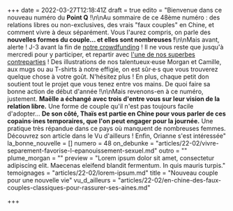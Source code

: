 +++
date = 2022-03-27T12:18:41Z
draft = true
edito = "Bienvenue dans ce nouveau numéro du **Point Q** !\n\nAu sommaire de ce 48ème numéro : des relations libres ou non-exclusives, des vrais \"faux couples\" en Chine, et comment vivre à deux séparément. Vous l'aurez compris, on parle des **nouvelles formes du couple... et elles sont nombreuses !**\n\nMais avant, alerte ! J-3 avant la fin de [notre crowdfunding](https://fr.ulule.com/le-point-q/) ! Il ne vous reste que jusqu'à mercredi pour y participer, et repartir avec [l'une de nos superbes contreparties](https://fr.ulule.com/le-point-q/#rewards/) ! Des illustrations de nos talentueux·euse Morgan et Camille, aux mugs ou au T-shirts à notre effigie, on est sûr·e·s que vous trouverez quelque chose à votre goût. N'hésitez plus ! En plus, chaque petit don soutient tout le projet que vous tenez entre vos mains. De quoi faire sa bonne action de début d'année !\n\nMais revenons-en à ce numéro, justement. **Maëlle a échangé avec trois d'entre vous sur leur vision de la relation libre.** Une forme de couple qu'il n'est pas toujours facile d'adopter... **De son côté, Thaïs est partie en Chine pour vous parler de ces copains·ines temporaires, que l'on peut engager pour la journée.** Une pratique très répandue dans ce pays où manquent de nombreuses femmes. Découvrez son article dans le Vu d'ailleurs ! Enfin, Orianne s'est intéressée"
la_bonne_nouvelle = []
numero = 48
on_debunke = "articles/22-02/vivre-separement-favorise-l-epanouissement-sexuel.md"
outro = ""
plume_morgan = ""
preview = "Lorem ipsum dolor sit amet, consectetur adipiscing elit. Maecenas eleifend blandit fermentum. In quis mauris turpis."
temoignages = "articles/22-02/lorem-ipsum.md"
title = "Nouveau couple pour une nouvelle vie"
vu_d_ailleurs = "articles/22-02/en-chine-des-faux-couples-classiques-pour-rassurer-ses-aines.md"

+++
